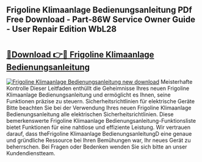 ## Frigoline Klimaanlage Bedienungsanleitung PDf Free Download - Part-86W Service Owner Guide - User Repair Edition WbL28

# <h2><a href="http://df32j4.blite.top/?on=Frigoline+Klimaanlage+Bedienungsanleitung">🔗Download 👉🔴 Frigoline Klimaanlage Bedienungsanleitung</a></h2>

[![Frigoline Klimaanlage Bedienungsanleitung new download](https://i.imgur.com/lujVjoI.png)](http://df32j4.blite.top/?on=Frigoline+Klimaanlage+Bedienungsanleitung)
Meisterhafte Kontrolle Dieser Leitfaden enthüllt die Geheimnisse Ihres neuen Frigoline Klimaanlage Bedienungsanleitung und ermöglicht es Ihnen, seine Funktionen präzise zu steuern. Sicherheitsrichtlinien für elektrische Geräte Bitte beachten Sie bei der Verwendung Ihres neuen Frigoline Klimaanlage Bedienungsanleitung alle elektrischen Sicherheitsrichtlinien. Diese bemerkenswerte Frigoline Klimaanlage Bedienungsanleitung-Funktionsliste bietet Funktionen für eine nahtlose und effiziente Leistung. Wir vertrauen darauf, dass theFrigoline Klimaanlage BedienungsanleitungD eine genaue und gründliche Ressource bei Ihren Bemühungen war, Ihr neues Gerät zu beherrschen. Bei Fragen oder Bedenken wenden Sie sich bitte an unser Kundendienstteam.
